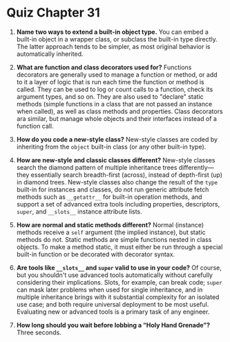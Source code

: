 # Quiz Chapter 31

1. **Name two ways to extend a built-in object type.**
    You can embed a built-in object in a wrapper class, or subclass the built-in type directly. The latter approach tends to be simpler, as most original behavior is automatically inherited.

2. **What are function and class decorators used for?**
    Functions decorators are generally used to manage a function or method, or add to it a layer of logic that is run each time the function or method is called. They can be used to log or count calls to a function, check its argument types, and so on. They are also used to "declare" static methods (simple functions in a class that are not passed an instance when called), as well as class methods and properties. Class decorators ara similar, but manage whole objects and their interfaces instead of a function call.

3. **How do you code a new-style class?**
    New-style classes are coded by inheriting from the `object` built-in class (or any other built-in type).

4. **How are new-style and classic classes different?**
    New-style classes search the diamond pattern of multiple inheritance trees differently—they essentially search breadth-first (across), instead of depth-first (up) in diamond trees. New-style classes also change the result of the `type` built-in for instances and classes, do not run generic attribute fetch methods such as `__getattr__` for built-in operation methods, and support a set of advanced extra tools including properties, descriptors, `super`, and `__slots__` instance attribute lists.

5. **How are normal and static methods different?**
    Normal (instance) methods receive a `self` argument (the implied instance), but static methods do not. Static methods are simple functions nested in class objects. To make a method static, it must either be run through a special built-in function or be decorated with decorator syntax.

6. **Are tools like `__slots__` and `super` valid to use in your code?**
    Of course, but you shouldn't use advanced tools automatically without carefully considering their implications. Slots, for example, can break code; `super` can mask later problems when used for single inheritance, and in multiple inheritance brings with it substantial complexity for an isolated use case; and both require universal deployment to be most useful. Evaluating new or advanced tools is a primary task of any engineer.

7. **How long should you wait before lobbing a “Holy Hand Grenade”?**
    Three seconds.